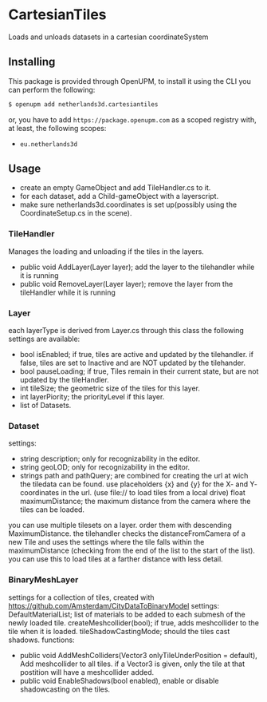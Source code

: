 # CartesianTiles

Loads and unloads datasets in a cartesian coordinateSystem

## Installing

This package is provided through OpenUPM, to install it using the CLI you can perform the following:

```bash
$ openupm add netherlands3d.cartesiantiles
```

or, you have to add `https://package.openupm.com` as a scoped registry with, at least, the following scopes:

- `eu.netherlands3d`

## Usage
 - create an empty GameObject and add TileHandler.cs to it.
 - for each dataset, add a Child-gameObject with a layerscript.
 - make sure netherlands3d.coordinates is set up(possibly using the CoordinateSetup.cs in the scene).

### TileHandler
Manages the loading and unloading if the tiles in the layers.
 - public void AddLayer(Layer layer); add the layer to the tilehandler while it is running
 - public void RemoveLayer(Layer layer); remove the layer from the tileHandler while it is running

### Layer
each layerType is derived from Layer.cs
through this class the following settings are available:
- bool isEnabled; if true, tiles are active and updated by the tilehandler. if false, tiles are set to Inactive and are NOT updated by the tilehander.
- bool pauseLoading; if true, Tiles remain in their current state, but are not updated by the tileHandler.
- int tileSize; the geometric size of the tiles for this layer.
- int layerPiority; the priorityLevel if this layer.
- list of Datasets.

### Dataset
settings:
- string description; only for recognizability in the editor.
- string geoLOD; only for  recognizability in the editor.
- strings path and pathQuery; are combined for creating the url at wich the tiledata can be found. use placeholders {x} and {y} for the X- and Y- coordinates in the url. (use file:// to load tiles from a local drive)
float maximumDistance; the maximum distance from the camera where the tiles can be loaded.

you can use multiple tilesets on a layer. order them with descending MaximumDistance. the tilehandler checks the distanceFromCamera of a new Tile and uses the settings where the tile falls within the maximumDistance (checking from the end of the list to the start of the list).
you can use this to load tiles at a farther distance with less detail.

### BinaryMeshLayer
settings for a collection of tiles, created with https://github.com/Amsterdam/CityDataToBinaryModel
settings:
DefaultMaterialList; list of materials to be added to each submesh of the newly loaded tile.
createMeshcollider(bool); if true, adds meshcollider to the tile when it is loaded.
tileShadowCastingMode; should the tiles cast shadows.
functions:
- public void AddMeshColliders(Vector3 onlyTileUnderPosition = default), Add meshcollider to all tiles. if a Vector3 is given, only the tile at that postition will have a meshcollider added.
- public void EnableShadows(bool enabled), enable or disable shadowcasting on the tiles.
